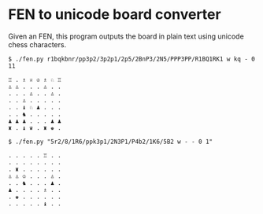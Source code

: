 # FEN to unicode board converter

Given an FEN, this program outputs the board in plain text using unicode chess characters.
```
$ ./fen.py r1bqkbnr/pp3p2/3p2p1/2p5/2BnP3/2N5/PPP3PP/R1BQ1RK1 w kq - 0 11

♖ . ♗ ♕ ♔ ♗ ♘ ♖
♙ ♙ . . . ♙ . .
. . . ♙ . . ♙ .
. . ♙ . . . . .
. . ♝ ♘ ♟ . . .
. . ♞ . . . . .
♟ ♟ ♟ . . . ♟ ♟
♜ . ♝ ♛ . ♜ ♚ .

$ ./fen.py "5r2/8/1R6/ppk3p1/2N3P1/P4b2/1K6/5B2 w - - 0 1"

. . . . . ♖ . .
. . . . . . . .
. ♜ . . . . . .
♙ ♙ ♔ . . . ♙ .
. . ♞ . . . ♟ .
♟ . . . . ♗ . .
. ♚ . . . . . .
. . . . . ♝ . .
```
